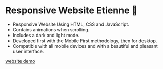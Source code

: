 # Responsive Website Etienne 🎍 

- Responsive Website Using HTML, CSS and JavaScript.
- Contains animations when scrolling.
- Includes a dark and light mode.
- Developed first with the Mobile First methodology, then for desktop.
- Compatible with all mobile devices and with a beautiful and pleasant user interface.

[website demo](https://app-9469b69d-a5c9-4126-b2fa-d12a3080e4b5.cleverapps.io/)
